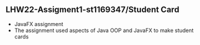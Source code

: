 ## LHW22-Assigment1-st1169347/Student Card 
- JavaFX assignment
- The assignment used aspects of Java OOP and JavaFX to make student cards
